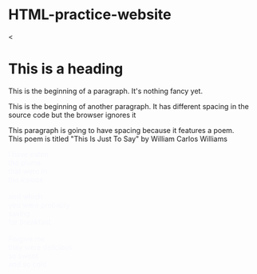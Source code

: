 # HTML-practice-website
<!DOCTYPE html>
<html>
  <head>
   <
  </head>
  <body>
    <h1> This is a heading </h1>
    <p> This is the beginning of a paragraph. It's nothing fancy yet. </p>
    <p> This is the beginning of another paragraph. 
      It has different   spacing   in  the 
      source code 
      but the browser    ignores it </p>
    <p> This paragraph is going to have spacing because it features a poem. <br> This poem is titled "This Is Just To Say" by William Carlos Williams </p>
    <p></p>
    <p style="color: GhostWhite;""background-color:BlueViolet;">I have eaten <br> the plums <br> that were in <br> the icebox <br> <br> and which <br> you were probably <br> saving <br> for breakfast <br> <br> Forgive me <br> they were delicious <br> so sweet <br> and so cold </p>
    
  </body>
  </html>
  
    
